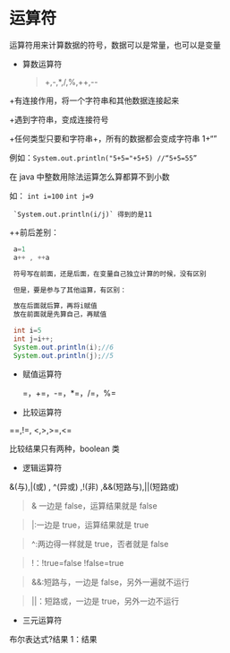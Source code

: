 # 运算符

运算符用来计算数据的符号，数据可以是常量，也可以是变量

- 算数运算符
  > +,-,\*,/,%,++,--

+有连接作用，将一个字符串和其他数据连接起来

+遇到字符串，变成连接符号

+任何类型只要和字符串+，所有的数据都会变成字符串 1+“”

例如：`System.out.println("5+5="+5+5) //“5+5=55”`

在 java 中整数用除法运算怎么算都算不到小数

如： `int i=100`
`int j=9`

     `System.out.println(i/j)` 得到的是11

++前后差别：

```java
 a=1
 a++ , ++a

 符号写在前面，还是后面，在变量自己独立计算的时候，没有区别

 但是，要是参与了其他运算，有区别：

 放在后面就后算，再将i赋值
 放在前面就是先算自己，再赋值

 int i=5
 int j=i++;
 System.out.println(i);//6
 System.out.println(j);//5
```

- 赋值运算符

  =，+=，-=，\*=，/=，%=

- 比较运算符

==,!=, <,>,>=,<=

比较结果只有两种，boolean 类

- 逻辑运算符

&(与),|(或) , ^(异或) ,!(非) ,&&(短路与),||(短路或)

> & 一边是 false，运算结果就是 false

> |:一边是 true，运算结果就是 true

> ^:两边得一样就是 true，否者就是 false

> !：!true=false !false=true

> &&:短路与，一边是 false，另外一遍就不运行

> ||：短路或，一边是 true，另外一边不运行

- 三元运算符

布尔表达式?结果 1：结果
